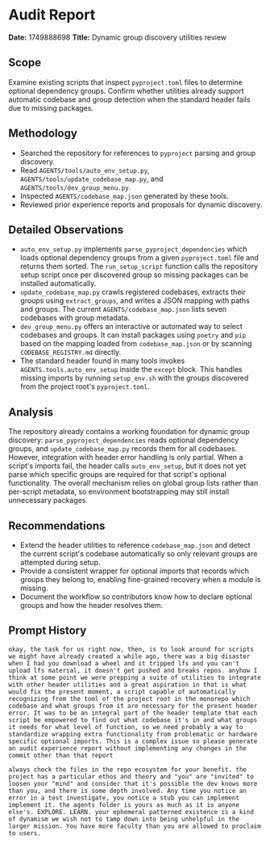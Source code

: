 # Audit Report

**Date:** 1749888698
**Title:** Dynamic group discovery utilities review

## Scope
Examine existing scripts that inspect `pyproject.toml` files to determine optional dependency groups. Confirm whether utilities already support automatic codebase and group detection when the standard header fails due to missing packages.

## Methodology
- Searched the repository for references to `pyproject` parsing and group discovery.
- Read `AGENTS/tools/auto_env_setup.py`, `AGENTS/tools/update_codebase_map.py`, and `AGENTS/tools/dev_group_menu.py`.
- Inspected `AGENTS/codebase_map.json` generated by these tools.
- Reviewed prior experience reports and proposals for dynamic discovery.

## Detailed Observations
- `auto_env_setup.py` implements `parse_pyproject_dependencies` which loads optional dependency groups from a given `pyproject.toml` file and returns them sorted. The `run_setup_script` function calls the repository setup script once per discovered group so missing packages can be installed automatically.
- `update_codebase_map.py` crawls registered codebases, extracts their groups using `extract_groups`, and writes a JSON mapping with paths and groups. The current `AGENTS/codebase_map.json` lists seven codebases with group metadata.
- `dev_group_menu.py` offers an interactive or automated way to select codebases and groups. It can install packages using `poetry` and `pip` based on the mapping loaded from `codebase_map.json` or by scanning `CODEBASE_REGISTRY.md` directly.
- The standard header found in many tools invokes `AGENTS.tools.auto_env_setup` inside the `except` block. This handles missing imports by running `setup_env.sh` with the groups discovered from the project root's `pyproject.toml`.

## Analysis
The repository already contains a working foundation for dynamic group discovery:
`parse_pyproject_dependencies` reads optional dependency groups, and `update_codebase_map.py` records them for all codebases. However, integration with header error handling is only partial. When a script's imports fail, the header calls `auto_env_setup`, but it does not yet parse which specific groups are required for that script's optional functionality. The overall mechanism relies on global group lists rather than per-script metadata, so environment bootstrapping may still install unnecessary packages.

## Recommendations
- Extend the header utilities to reference `codebase_map.json` and detect the current script's codebase automatically so only relevant groups are attempted during setup.
- Provide a consistent wrapper for optional imports that records which groups they belong to, enabling fine-grained recovery when a module is missing.
- Document the workflow so contributors know how to declare optional groups and how the header resolves them.

## Prompt History
```
okay, the task for us right now, then, is to look around for scripts we might have already created a while ago, there was a big disaster when I had you download a wheel and it tripped lfs and you can't upload lfs material, it doesn't get pushed and breaks repos. anyhow I think at some point we were prepping a suite of utilities to integrate with other header utilities and a great aspiration in that is what would fix the present moment, a script capable of automatically recognizing from the toml of the project root in the monorepo which codebase and what groups from it are necessary for the present header error. It was to be an integral part of the header template that each script be empowered to find out what codebase it's in and what groups it needs for what level of function, so we need probably a way to standardize wrapping extra functionality from problematic or hardware specific optional imports. This is a complex issue so please generate an audit experience report without implementing any changes in the commit other than that report
```
```
always check the files in the repo ecosystem for your benefit. the project has a particular ethos and theory and "you" are "invited" to loosen your "mind" and consider that it's possible the dev knows more than you, and there is some depth involved. Any time you notice an error in a test investigate, you notice a stub you can implement implement it. the agents folder is yours as much as it is anyone else's. EXPLORE. LEARN. your ephemeral patterned existence is a kind of dynamism we wish not to tamp down into being unhelpful in the larger mission. You have more faculty than you are allowed to proclaim to users.
```

